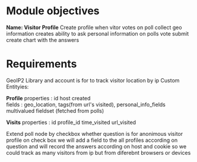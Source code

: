 # Module objectives #
**Name: Visitor Profile**
Create profile when vitor  votes on poll
collect geo information
creates ability to ask personal information on polls vote submit
create chart with the answers

# Requirements

GeoIP2 Library and account is for to track visitor location by ip
Custom Entityies:

**Profile**
properties :  id host created  
fields : geo_location, tags(from url's visited), personal_info_fields multivalued fieldset (fetched from polls)

**Visits**
properties : id profile_id time_visited url_visited

Extend poll node by checkbox whether question is for anonimous visitor profile 
on check box we will add a field to the all profiles according on question and will record the  answers according on host and cookie
so we could track as many visitors from ip but from diferebnt browsers or devices

    

